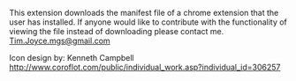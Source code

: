 This extension downloads the manifest file of a chrome extension that the user has installed. If anyone would like to contribute with the functionality of viewing the file instead of downloading please contact me.
Tim.Joyce.mgs@gmail.com


Icon design by: Kenneth Campbell
http://www.coroflot.com/public/individual_work.asp?individual_id=306257

